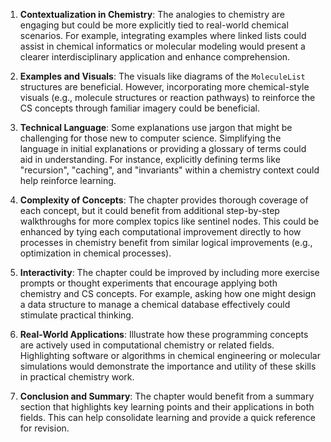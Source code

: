 1. **Contextualization in Chemistry**: The analogies to chemistry are engaging but could be more explicitly tied to real-world chemical scenarios. For example, integrating examples where linked lists could assist in chemical informatics or molecular modeling would present a clearer interdisciplinary application and enhance comprehension.

2. **Examples and Visuals**: The visuals like diagrams of the `MoleculeList` structures are beneficial. However, incorporating more chemical-style visuals (e.g., molecule structures or reaction pathways) to reinforce the CS concepts through familiar imagery could be beneficial. 

3. **Technical Language**: Some explanations use jargon that might be challenging for those new to computer science. Simplifying the language in initial explanations or providing a glossary of terms could aid in understanding. For instance, explicitly defining terms like "recursion", "caching", and "invariants" within a chemistry context could help reinforce learning.

4. **Complexity of Concepts**: The chapter provides thorough coverage of each concept, but it could benefit from additional step-by-step walkthroughs for more complex topics like sentinel nodes. This could be enhanced by tying each computational improvement directly to how processes in chemistry benefit from similar logical improvements (e.g., optimization in chemical processes).

5. **Interactivity**: The chapter could be improved by including more exercise prompts or thought experiments that encourage applying both chemistry and CS concepts. For example, asking how one might design a data structure to manage a chemical database effectively could stimulate practical thinking.

6. **Real-World Applications**: Illustrate how these programming concepts are actively used in computational chemistry or related fields. Highlighting software or algorithms in chemical engineering or molecular simulations would demonstrate the importance and utility of these skills in practical chemistry work.

7. **Conclusion and Summary**: The chapter would benefit from a summary section that highlights key learning points and their applications in both fields. This can help consolidate learning and provide a quick reference for revision.
